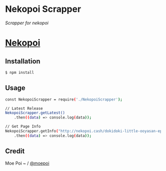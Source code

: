 # Nekopoi Scrapper

*Scrapper for nekopoi*
# [Nekopoi](https://aapks.com/apk/nekopoi-lite-anti-ipo-99/)
## Installation

```sh
$ npm install
```

## Usage

```sh
const NekopoiScrapper = require('./NekopoiScrapper');

// Latest Release
NekopoiScrapper.getLatest()
    .then((data) => console.log(data));

// Get Page Info
NekopoiScrapper.getInfo("http://nekopoi.cash/dokidoki-little-ooyasan-episode-4-subtitle-indonesia")
    .then((data) => console.log(data));
```

## Credit

Moe Poi ~ / [@moepoi](https://github.com/moepoi)
